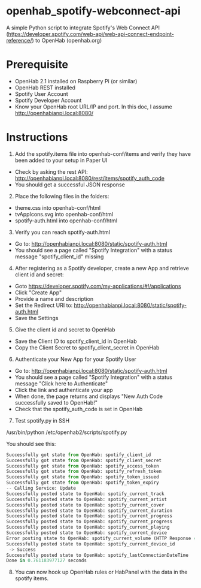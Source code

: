 # openhab_spotify-webconnect-api
A simple Python script to integrate Spotify's Web Connect API (https://developer.spotify.com/web-api/web-api-connect-endpoint-reference/) to OpenHab (openhab.org)

<h1>Prerequisite</h1>

* OpenHab 2.1 installed on Raspberry Pi (or similar)
* OpenHab REST installed
* Spotify User Account
* Spotify Developer Account
* Know your OpenHab root URL/IP and port. In this doc, I assume http://openhabianpi.local:8080/

<h1>Instructions</h1>

1. Add the spotify.items file into openhab-conf/items and verify they have been added to your setup in Paper UI

* Check by asking the rest API: http://openhabianpi.local:8080/rest/items/spotify_auth_code
* You should get a successful JSON response

2. Place the following files in the folders:

* theme.css into openhab-conf/html
* tvAppIcons.svg into openhab-conf/html
* spotify-auth.html into openhab-conf/html

3. Verify you can reach spotify-auth.html

* Go to: http://openhabianpi.local:8080/static/spotify-auth.html
* You should see a page called "Spotify Integration" with a status message "spotify_client_id" missing

4. After registering as a Spotify developer, create a new App and retrieve client id and secret:

* Goto https://developer.spotify.com/my-applications/#!/applications
* Click "Create App"
* Provide a name and description
* Set the Redirect URI to:  http://openhabianpi.local:8080/static/spotify-auth.html
* Save the Settings

5. Give the client id and secret to OpenHab

* Save the Client ID to spotify_client_id in OpenHab
* Copy the Client Secret to spotify_client_secret in OpenHab

6. Authenticate your New App for your Spotify User

* Go to: http://openhabianpi.local:8080/static/spotify-auth.html
* You should see a page called "Spotify Integration" with a status message "Click here to Authenticate"
* Click the link and authenticate your app
* When done, the page returns and displays "New Auth Code successfully saved to OpenHab!"
* Check that the spotify_auth_code is set in OpenHab

7. Test spotify.py in SSH

/usr/bin/python /etc/openhab2/scripts/spotify.py

You should see this:

```python
Successfully got state from OpenHab: spotify_client_id
Successfully got state from OpenHab: spotify_client_secret
Successfully got state from OpenHab: spotify_access_token
Successfully got state from OpenHab: spotify_refresh_token
Successfully got state from OpenHab: spotify_token_issued
Successfully got state from OpenHab: spotify_token_expiry
-- Calling Service: Update
Successfully posted state to OpenHab: spotify_current_track
Successfully posted state to OpenHab: spotify_current_artist
Successfully posted state to OpenHab: spotify_current_cover
Successfully posted state to OpenHab: spotify_current_duration
Successfully posted state to OpenHab: spotify_current_progress
Successfully posted state to OpenHab: spotify_current_progress
Successfully posted state to OpenHab: spotify_current_playing
Successfully posted state to OpenHab: spotify_current_device
Error posting state to OpenHab: spotify_current_volume (HTTP Response 400)
Successfully posted state to OpenHab: spotify_current_device_id
 -> Success
Successfully posted state to OpenHab: spotify_lastConnectionDateTime
Done in 0.761183977127 seconds
```

8. You can now hook up OpenHab rules or HabPanel with the data in the spotify items.
